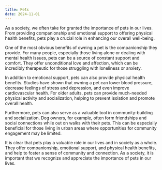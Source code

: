 ```yaml
---
title: Pets
date: 2024-11-01
---
```


As a society, we often take for granted the importance of pets in our lives. From providing companionship and emotional support to offering physical health benefits, pets play a crucial role in enhancing our overall well-being.

One of the most obvious benefits of owning a pet is the companionship they provide. For many people, especially those living alone or dealing with mental health issues, pets can be a source of constant support and comfort. They offer unconditional love and affection, which can be incredibly therapeutic for those struggling with loneliness or anxiety.

In addition to emotional support, pets can also provide physical health benefits. Studies have shown that owning a pet can lower blood pressure, decrease feelings of stress and depression, and even improve cardiovascular health. For older adults, pets can provide much-needed physical activity and socialization, helping to prevent isolation and promote overall health.

Furthermore, pets can also serve as a valuable tool in community-building and socialization. Dog owners, for example, often form friendships and social connections while out on walks with their pets. This can be especially beneficial for those living in urban areas where opportunities for community engagement may be limited.

It is clear that pets play a valuable role in our lives and in society as a whole. They offer companionship, emotional support, and physical health benefits, and help to foster a sense of community and connection. As a society, it is important that we recognize and appreciate the importance of pets in our lives.
